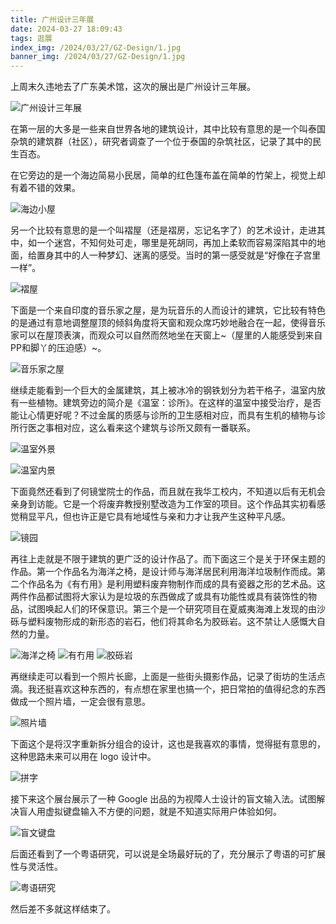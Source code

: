 ```yaml
---
title: 广州设计三年展
date: 2024-03-27 18:09:43
tags: 逛展
index_img: /2024/03/27/GZ-Design/1.jpg
banner_img: /2024/03/27/GZ-Design/1.jpg
---
```


上周末久违地去了广东美术馆，这次的展出是广州设计三年展。

<!--more-->

![广州设计三年展](1.jpg)

在第一层的大多是一些来自世界各地的建筑设计，其中比较有意思的是一个叫泰国杂筑的建筑群（社区），研究者调查了一个位于泰国的杂筑社区，记录了其中的民生百态。

在它旁边的是一个海边简易小民居，简单的红色篷布盖在简单的竹架上，视觉上却有着不错的效果。

![海边小屋](2.jpg)

另一个比较有意思的是一个叫褶屋（还是褶房，忘记名字了）的艺术设计，走进其中，如一个迷宫，不知何处可走，哪里是死胡同，再加上柔软而容易深陷其中的地面，给置身其中的人一种梦幻、迷离的感受。当时的第一感受就是“好像在子宫里一样”。

![褶屋](3.jpg)

下面是一个来自印度的音乐家之屋，是为玩音乐的人而设计的建筑，它比较有特色的是通过有意地调整屋顶的倾斜角度将天窗和观众席巧妙地融合在一起，使得音乐家可以在屋顶表演，而观众可以自然而然地坐在天窗上~（屋里的人能感受到来自PP和脚丫的压迫感）~。

![音乐家之屋](4.jpg)

继续走能看到一个巨大的金属建筑，其上被冰冷的钢铁划分为若干格子，温室内放有一些植物。建筑旁边的简介是《温室：诊所》。在这样的温室中接受治疗，是否能让心情更好呢？不过金属的质感与诊所的卫生感相对应，而具有生机的植物与诊所行医之事相对应，这么看来这个建筑与诊所又颇有一番联系。

![温室外景](5.jpg)

![温室内景](6.jpg)

下面竟然还看到了何镜堂院士的作品，而且就在我华工校内，不知道以后有无机会亲身到访能。它是一个将废弃教授别墅改造为工作室的项目。这个作品其实初看感觉稍显平凡，但也许正是它具有地域性与亲和力才让我产生这种平凡感。

![镜园](7.jpg)

再往上走就是不限于建筑的更广泛的设计作品了。而下面这三个是关于环保主题的作品。第一个作品名为海洋之椅，是设计师与海洋居民利用海洋垃圾制作而成。第二个作品名为《有冇用》是利用塑料废弃物制作而成的具有瓷器之形的艺术品。这两件作品都试图将大家认为是垃圾的东西做成了或具有功能性或具有装饰性的物品，试图唤起人们的环保意识。第三个是一个研究项目在夏威夷海滩上发现的由沙砾与塑料废物形成的新形态的岩石，他们将其命名为胶砾岩。这不禁让人感慨大自然的力量。

![海洋之椅](8.jpg)
![有冇用](9.jpg)
![胶砾岩](10.jpg)

再继续走可以看到一个照片长廊，上面是一些街头摄影作品，记录了街坊的生活点滴。我还挺喜欢这种东西的，有点想在家里也搞一个，把日常拍的值得纪念的东西做成一个照片墙，一定会很有意思。

![照片墙](11.jpg)

下面这个是将汉字重新拆分组合的设计，这也是我喜欢的事情，觉得挺有意思的，这种思路未来可以用在 logo 设计中。

![拼字](12.jpg)

接下来这个展台展示了一种 Google 出品的为视障人士设计的盲文输入法。试图解决盲人用虚拟键盘输入不方便的问题，就是不知道实际用户体验如何。

![盲文键盘](15.jpg)

后面还看到了一个粤语研究，可以说是全场最好玩的了，充分展示了粤语的可扩展性与灵活性。

![粤语研究](16.jpg)

然后差不多就这样结束了。